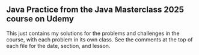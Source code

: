 ## Java Practice from the Java Masterclass 2025 course on Udemy

This just contains my solutions for the problems and challenges in the course, with each problem in its own class.
See the comments at the top of each file for the date, section, and lesson.